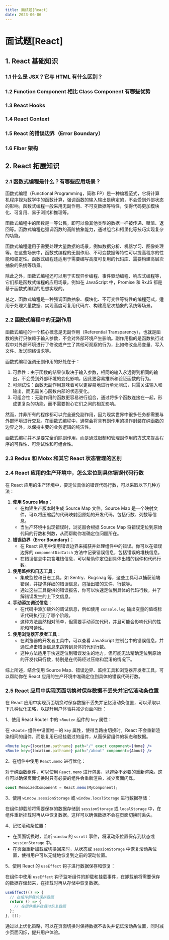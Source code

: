 ```yaml
---
title: 面试题[React]
date: 2023-06-06
---
```


# 面试题[React]



## 1. React 基础知识

### 1.1 什么是 JSX？它与 HTML 有什么区别？





### 1.2 Function Component 相比 Class Component 有哪些优势





### 1.3 React Hooks





### 1.4 React Context





### 1.5 React 的错误边界（Error Boundary）





### 1.6 Fiber 架构





## 2. React 拓展知识

### 2.1 函数式编程是什么？有哪些应用场景？

函数式编程（Functional Programming，简称 FP）是一种编程范式，它将计算机程序视为数学中的函数计算，强调函数的输入输出是确定的，不会受到外部状态的影响。函数式编程一般采用无副作用、不可变数据等特性，使得代码更加模块化、可复用、易于测试和推理等。

函数式编程中的函数是一等公民，即可以像其他类型的数据一样被传递、赋值、返回等。函数式编程也强调函数的高阶抽象能力，通过组合和柯里化等技巧实现复杂的功能。

函数式编程适用于需要处理大量数据的场景，例如数据分析、机器学习、图像处理等。在这些场景中，函数式编程的无副作用、不可变数据等特性可以提高程序的性能和稳定性。函数式编程还适用于需要编写高度可复用的代码库、需要构建高层次抽象的系统等场景。

除此之外，函数式编程还可以用于实现异步编程、事件驱动编程、响应式编程等，它们都是函数式编程的应用场景。例如在 JavaScript 中，Promise 和 RxJS 都是基于函数式编程的思想实现的。

总之，函数式编程是一种强调函数抽象、模块化、不可变性等特性的编程范式，适用于处理大量数据、实现高度可复用代码库、构建高层次抽象的系统等场景。



### 2.2 函数式编程中的无副作用

函数式编程的一个核心概念是无副作用（Referential Transparency），也就是函数的执行只依赖于输入参数，不会对外部环境产生影响。副作用指的是函数执行过程中对外部环境进行了修改或产生了其他可观察的行为，比如修改全局变量、写入文件、发送网络请求等。

函数式编程强调无副作用的好处在于：

1. 可靠性：由于函数的结果仅取决于输入参数，相同的输入永远得到相同的输出，不会受到外部环境的变化影响，因此更容易推断和验证函数的行为。
2. 可测试性：函数无副作用意味着可以更容易地进行单元测试，只需关注输入和输出，而无需关心函数内部的状态变化。
3. 可组合性：无副作用的函数更容易进行组合，通过将多个函数连接在一起，形成更复杂的功能，而不需要担心它们之间的相互影响。

然而，并非所有的程序都可以完全避免副作用，因为现实世界中很多任务都需要与外部环境进行交互。在函数式编程中，通常会将具有副作用的操作封装在纯函数的边界之外，以保持主要的业务逻辑的纯洁性。

函数式编程并不是要完全消除副作用，而是通过限制和管理副作用的方式来提高程序的可靠性、可测试性和可组合性。



### 2.3 Redux 和 Mobx 和其它 React 状态管理的区别



### 2.4 React 应用的生产环境中，怎么定位到具体错误代码行数

在 React 应用的生产环境中，要定位具体的错误代码行数，可以采取以下几种方法：

1. **使用 Source Map**：
   - 在构建生产版本时生成 Source Map 文件。Source Map 是一个映射文件，可以将压缩后的代码映射回原始的开发代码，包括行数、列数等信息。
   - 当生产环境中出现错误时，浏览器会根据 Source Map 将错误定位到原始代码的行数和列数，从而帮助你准确定位问题所在。
2. **错误边界（Error Boundary）**：
   - 在 React 应用中使用错误边界来捕获并处理组件中的错误。你可以在错误边界的 `componentDidCatch` 方法中记录错误信息，包括错误的堆栈信息。
   - 在错误信息中包含堆栈信息，可以帮助你定位到具体出错的组件和代码行数。
3. **使用监控和日志工具**：
   - 集成监控和日志工具，如 Sentry、Bugsnag 等，这些工具可以捕获前端错误，并提供详细的错误信息，包括出错的文件、行数等。
   - 通过这些工具提供的错误报告，你可以快速定位到具体的代码行数，并了解错误发生的上下文信息。
4. **手动添加调试信息**：
   - 在代码中添加额外的调试信息，例如使用 `console.log` 输出变量的值或标识代码执行到了哪个阶段。
   - 这种方法虽然相对简单，但需要手动添加代码，并且可能会影响代码的性能和可读性。
5. **使用浏览器开发者工具**：
   - 在浏览器的开发者工具中，可以查看 JavaScript 控制台中的错误信息，并通过点击错误信息来跳转到具体的代码行数。
   - 这种方法适用于快速定位到错误发生的地方，但可能无法精确定位到原始的开发代码行数，特别是在代码经过压缩和混淆的情况下。

综上所述，结合使用 Source Map、错误边界、监控工具和浏览器开发者工具，可以帮助你在 React 应用的生产环境中准确定位到具体的错误代码行数。



### 2.5 React 应用中实现页面切换时保存数据不丢失并记忆滚动条位置

在 React 应用中实现页面切换时保存数据不丢失并记忆滚动条位置，可以采取以下几种优化策略，以提升用户体验并减少页面闪烁：

1、使用 React Router 中的 `<Route>` 组件的 `key` 属性：

在 `<Route>` 组件中设置唯一的 `key` 属性，使得当路由切换时，React 不会重新渲染相同的组件，而是复用已经挂载过的组件，从而保留组件的状态和数据。

```jsx
<Route key={location.pathname} path="/" exact component={Home} />
<Route key={location.pathname} path="/about" component={About} />
```

2、在组件中使用 `React.memo` 进行优化：

对于纯函数组件，可以使用 `React.memo` 进行包裹，以避免不必要的重新渲染。这样可以确保页面切换时只有必要的组件会重新渲染，减少页面闪烁。

```jsx
const MemoizedComponent = React.memo(MyComponent);
```

3、使用 `window.sessionStorage` 或 `window.localStorage` 进行数据存储：

在组件卸载前将需要保存的数据存储到 `sessionStorage` 或 `localStorage` 中，在组件重新挂载时再从中恢复数据。这样可以确保数据不会在页面切换时丢失。

4、记忆滚动条位置：

- 在页面切换时，监听 `window` 的 `scroll` 事件，将滚动条位置保存到状态或 `sessionStorage` 中。
- 在页面重新加载或切换回来时，从状态或 `sessionStorage` 中恢复滚动条位置，使得用户可以无缝地恢复到之前的滚动位置。

5、使用 React 的 `useEffect` 钩子进行数据保存和恢复：

在组件中使用 `useEffect` 钩子监听组件的卸载和挂载事件，在卸载前将需要保存的数据存储起来，在挂载时再从存储中恢复数据。

```jsx
useEffect(() => {
  // 在组件卸载前保存数据
  return () => {
    // 在组件重新挂载时恢复数据
  };
}, []);
```

通过以上优化策略，可以在页面切换时保持数据不丢失并记忆滚动条位置，同时减少页面闪烁，提升用户体验。




